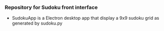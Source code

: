 ### Repository for Sudoku front interface

- SudokuApp is a Electron desktop app that display a 9x9 sudoku grid as generated by sudoku.py